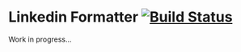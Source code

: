 
# Linkedin Formatter [![Build Status](https://app.travis-ci.com/viclafouch/linkedin-formatter.svg?branch=master)](https://app.travis-ci.com/viclafouch/linkedin-formatter)

Work in progress...

